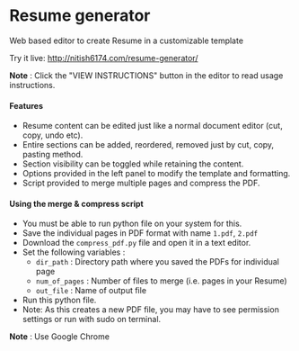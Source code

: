 # Resume generator
Web based editor to create Resume in a customizable template  

Try it live: http://nitish6174.com/resume-generator/

**Note** : Click the "VIEW INSTRUCTIONS" button in the editor to read usage instructions.

#### Features
- Resume content can be edited just like a normal document editor (cut, copy, undo etc).
- Entire sections can be added, reordered, removed just by cut, copy, pasting method.
- Section visibility can be toggled while retaining the content.
- Options provided in the left panel to modify the template and formatting.
- Script provided to merge multiple pages and compress the PDF.

#### Using the merge & compress script
- You must be able to run python file on your system for this.
- Save the individual pages in PDF format with name `1.pdf`, `2.pdf`
- Download the `compress_pdf.py` file and open it in a text editor.
- Set the following variables :
  - `dir_path` : Directory path where you saved the PDFs for individual page
  - `num_of_pages` : Number of files to merge (i.e. pages in your Resume)
  - `out_file` : Name of output file
- Run this python file.
- Note: As this creates a new PDF file, you may have to see permission settings or run with sudo on terminal.

**Note** : Use Google Chrome
